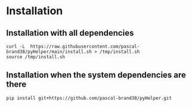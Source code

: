 # Installation

## Installation with all dependencies
```
curl -L  https://raw.githubusercontent.com/pascal-brand38/pyHelper/main/install.sh > /tmp/install.sh
source /tmp/install.sh
```

## Installation when the system dependencies are there
```
pip install git+https://github.com/pascal-brand38/pyHelper.git

```
